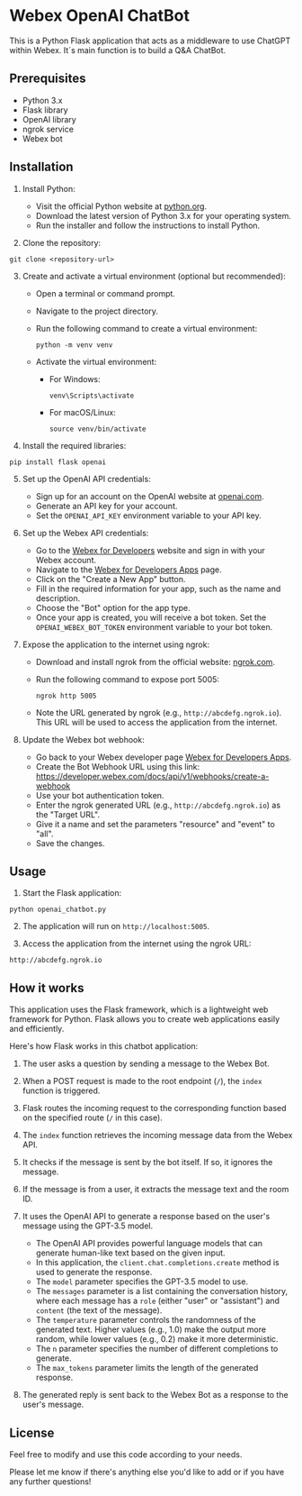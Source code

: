 # Webex OpenAI ChatBot

This is a Python Flask application that acts as a middleware to use ChatGPT within Webex.
It´s main function is to build a Q&A ChatBot.

## Prerequisites

- Python 3.x
- Flask library
- OpenAI library
- ngrok service
- Webex bot

## Installation

1. Install Python:

   - Visit the official Python website at [python.org](https://www.python.org).
   - Download the latest version of Python 3.x for your operating system.
   - Run the installer and follow the instructions to install Python.

2. Clone the repository:

```
git clone <repository-url>
```

3. Create and activate a virtual environment (optional but recommended):

   - Open a terminal or command prompt.
   - Navigate to the project directory.
   - Run the following command to create a virtual environment:

     ```
     python -m venv venv
     ```

   - Activate the virtual environment:

     - For Windows:

       ```
       venv\Scripts\activate
       ```

     - For macOS/Linux:

       ```
       source venv/bin/activate
       ```

4. Install the required libraries:

```
pip install flask openai
```

5. Set up the OpenAI API credentials:

   - Sign up for an account on the OpenAI website at [openai.com](https://openai.com).
   - Generate an API key for your account.
   - Set the `OPENAI_API_KEY` environment variable to your API key.

6. Set up the Webex API credentials:

   - Go to the [Webex for Developers](https://developer.webex.com/) website and sign in with your Webex account.
   - Navigate to the [Webex for Developers Apps](https://developer.webex.com/my-apps) page.
   - Click on the "Create a New App" button.
   - Fill in the required information for your app, such as the name and description.
   - Choose the "Bot" option for the app type.
   - Once your app is created, you will receive a bot token. Set the `OPENAI_WEBEX_BOT_TOKEN` environment variable to your bot token.

7. Expose the application to the internet using ngrok:

   - Download and install ngrok from the official website: [ngrok.com](https://ngrok.com).
   - Run the following command to expose port 5005:

     ```
     ngrok http 5005
     ```

   - Note the URL generated by ngrok (e.g., `http://abcdefg.ngrok.io`). This URL will be used to access the application from the internet.

8. Update the Webex bot webhook:

   - Go back to your Webex developer page [Webex for Developers Apps](https://developer.webex.com).
   - Create the Bot Webhook URL using this link: https://developer.webex.com/docs/api/v1/webhooks/create-a-webhook
   - Use your bot authentication token.
   - Enter the ngrok generated URL (e.g., `http://abcdefg.ngrok.io`) as the "Target URL".
   - Give it a name and set the parameters "resource" and "event" to "all".
   - Save the changes.

## Usage

1. Start the Flask application:

```
python openai_chatbot.py
```

2. The application will run on `http://localhost:5005`.

3. Access the application from the internet using the ngrok URL:

```
http://abcdefg.ngrok.io
```

## How it works

This application uses the Flask framework, which is a lightweight web framework for Python. Flask allows you to create web applications easily and efficiently.

Here's how Flask works in this chatbot application:

1. The user asks a question by sending a message to the Webex Bot.
   
2. When a POST request is made to the root endpoint (`/`), the `index` function is triggered.

3. Flask routes the incoming request to the corresponding function based on the specified route (`/` in this case).

4. The `index` function retrieves the incoming message data from the Webex API.

5. It checks if the message is sent by the bot itself. If so, it ignores the message.

6. If the message is from a user, it extracts the message text and the room ID.

7. It uses the OpenAI API to generate a response based on the user's message using the GPT-3.5 model.

   - The OpenAI API provides powerful language models that can generate human-like text based on the given input.
   - In this application, the `client.chat.completions.create` method is used to generate the response.
   - The `model` parameter specifies the GPT-3.5 model to use.
   - The `messages` parameter is a list containing the conversation history, where each message has a `role` (either "user" or "assistant") and `content` (the text of the message).
   - The `temperature` parameter controls the randomness of the generated text. Higher values (e.g., 1.0) make the output more random, while lower values (e.g., 0.2) make it more deterministic.
   - The `n` parameter specifies the number of different completions to generate.
   - The `max_tokens` parameter limits the length of the generated response.

8. The generated reply is sent back to the Webex Bot as a response to the user's message.

## License

Feel free to modify and use this code according to your needs.

Please let me know if there's anything else you'd like to add or if you have any further questions!

